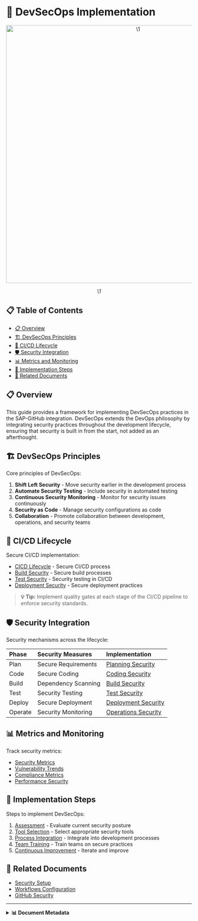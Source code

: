 # 🔄 DevSecOps Implementation

<div align="center" class="svg-container">
  <!-- Using both object and img as fallback for maximum compatibility -->
  <object type="image/svg+xml" data="\1" style="width: 700px; max-width: 100%;" aria-label="\1">
    <img src="\1" alt="\1" width="700" />
  </object>
  
  *\1*
</div>

## 📋 Table of Contents

- [📋 Overview](#-overview)
- [🏗️ DevSecOps Principles](#️-devsecops-principles)
- [🔁 CI/CD Lifecycle](#-cicd-lifecycle)
- [🛡️ Security Integration](#️-security-integration)
- [📊 Metrics and Monitoring](#-metrics-and-monitoring)
- [🚀 Implementation Steps](#-implementation-steps)
- [🔗 Related Documents](#-related-documents)

## 📋 Overview

This guide provides a framework for implementing DevSecOps practices in the SAP-GitHub integration. DevSecOps extends the DevOps philosophy by integrating security practices throughout the development lifecycle, ensuring that security is built in from the start, not added as an afterthought.

## 🏗️ DevSecOps Principles

Core principles of DevSecOps:

1. **Shift Left Security** - Move security earlier in the development process
2. **Automate Security Testing** - Include security in automated testing
3. **Continuous Security Monitoring** - Monitor for security issues continuously
4. **Security as Code** - Manage security configurations as code
5. **Collaboration** - Promote collaboration between development, operations, and security teams

## 🔁 CI/CD Lifecycle

Secure CI/CD implementation:

- [CICD Lifecycle](./cicd-lifecycle.md) - Secure CI/CD process
- [Build Security](./build-security.md) - Secure build processes
- [Test Security](./test-security.md) - Security testing in CI/CD
- [Deployment Security](./deployment-security.md) - Secure deployment practices

> **💡 Tip:** Implement quality gates at each stage of the CI/CD pipeline to enforce security standards.

## 🛡️ Security Integration

Security mechanisms across the lifecycle:

| Phase | Security Measures | Implementation |
|:------|:------------------|:---------------|
| Plan | Secure Requirements | [Planning Security](./planning-security.md) |
| Code | Secure Coding | [Coding Security](./coding-security.md) |
| Build | Dependency Scanning | [Build Security](./build-security.md) |
| Test | Security Testing | [Test Security](./test-security.md) |
| Deploy | Secure Deployment | [Deployment Security](./deployment-security.md) |
| Operate | Security Monitoring | [Operations Security](./operations-security.md) |

## 📊 Metrics and Monitoring

Track security metrics:

- [Security Metrics](./security-metrics.md)
- [Vulnerability Trends](./vulnerability-trends.md)
- [Compliance Metrics](./compliance-metrics.md)
- [Performance Security](./performance-security.md)

## 🚀 Implementation Steps

Steps to implement DevSecOps:

1. [Assessment](./assessment.md) - Evaluate current security posture
2. [Tool Selection](./tool-selection.md) - Select appropriate security tools
3. [Process Integration](./process-integration.md) - Integrate into development processes
4. [Team Training](./team-training.md) - Train teams on secure practices
5. [Continuous Improvement](./continuous-improvement.md) - Iterate and improve

## 🔗 Related Documents

- [Security Setup](../security-setup/index.md)
- [Workflows Configuration](../workflows/index.md)
- [GitHub Security](../github-setup/security-enablement.md)

---

<details>
<summary><strong>📊 Document Metadata</strong></summary>

- **Last Updated:** 2025-04-07
- **Author:** SAP-GitHub Integration Team
- **Version:** 1.0.0
- **Status:** Published
</details>
